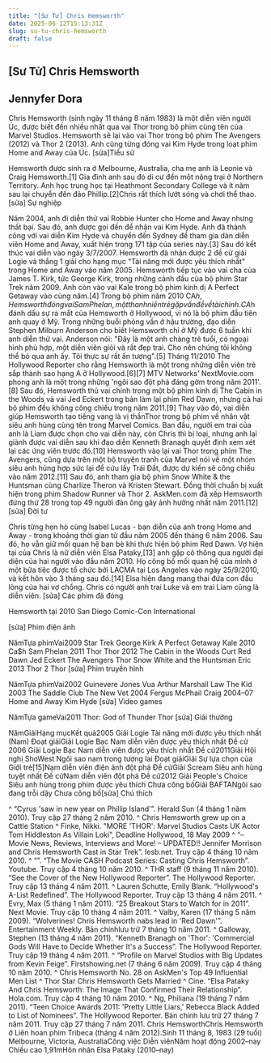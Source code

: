```yaml
---
title: "[Sư Tử] Chris Hemsworth"
date: 2025-06-12T15:13:31Z
slug: su-tu-chris-hemsworth
draft: false
---
```


## [Sư Tử] Chris Hemsworth

## Jennyfer Dora

Chris Hemsworth (sinh ngày 11 tháng 8 năm 1983) là một diễn viên người Úc, được biết đến nhiều nhất qua vai Thor trong bộ phim cùng tên của Marvel Studios. Hemsworth sẽ lại vào vai Thor trong bộ phim The Avengers (2012) và Thor 2 (2013). Anh cũng từng đóng vai Kim Hyde trong loạt phim Home and Away của Úc.
[sửa]​Tiểu sử
 
Hemsworth được sinh ra ở Melbourne, Australia, cha mẹ anh là Leonie và Craig Hemsworth.[1] Gia đình anh sau đó di cư đến một nông trại ở Northern Territory. Anh học trung học tại Heathmont Secondary College và ít năm sau lại chuyển đến đảo Phillip.[2]Chris rất thích lướt sóng và chơi thể thao.
[sửa]​ 
Sự nghiệp
 
Năm 2004, anh đi diễn thử vai Robbie Hunter cho Home and Away nhưng thất bại. Sau đó, anh được gọi đến để nhận vai Kim Hyde. Anh đã thành công với vai diễn Kim Hyde và chuyển đến Sydney để tham gia dàn diễn viên Home and Away, xuất hiện trong 171 tập của series này.[3] Sau đó kết thúc vai diễn vào ngày 3/7/2007. Hemsworth đã nhận được 2 đề cử giải Logie và thắng 1 giải cho hạng mục "Tài năng mới được yêu thích nhất" trong Home and Away vào năm 2005.
Hemsworth tiếp tục vào vai cha của James T. Kirk, tức George Kirk, trong những cảnh đầu của bộ phim Star Trek năm 2009. Anh còn vào vai Kale trong bộ phim kinh dị A Perfect Getaway vào cùng năm.[4]
Trong bộ phim năm 2010 CA$h, Hemsworth đóng vai Sam Phelan, một thanh niên trẻ gặp vấn đề về tài chính. CA$h đánh dấu sự ra mắt của Hemsworth ở Hollywood, vì nó là bộ phim đầu tiên anh quay ở Mỹ. Trong những buổi phỏng vấn ở hậu trường, đạo diễn Stephen Milburn Anderson cho biết Hemsworth chỉ ở Mỹ được 6 tuần khi anh diễn thử vai. Anderson nói: "Đây là một anh chàng trẻ tuổi, có ngoại hình phù hợp, một diễn viên giỏi và rất đẹp trai. Cho nên chúng tôi không thể bỏ qua anh ấy. Tôi thực sự rất ấn tượng".[5] Tháng 11/2010 The Hollywood Reporter cho rằng Hemsworth là một trong những diễn viên trẻ sắp thành sao hạng A ở Hollywood.[6][7] MTV Networks' NextMovie.com phong anh là một trong những 'ngôi sao đột phá đáng gờm trong năm 2011'.[8]
Sau đó, Hemsworth thủ vai chính trong một bộ phim kinh dị The Cabin in the Woods và vai Jed Eckert trong bản làm lại phim Red Dawn, nhưng cả hai bộ phim đều không công chiếu trong năm 2011.[9] Thay vào đó, vai diễn giúp Hemsworth tạo tiếng vang là vị thầnThor trong bộ phim về nhân vật siêu anh hùng cùng tên trong Marvel Comics. Ban đầu, người em trai của anh là Liam được chọn cho vai diễn này, còn Chris thì bị loại, nhưng anh lại giành được vai diễn sau khi đạo diễn Kenneth Branagh quyết định xem xét lại các ứng viên trước đó.[10] Hemsworth vào lại vai Thor trong phim The Avengers, cũng dựa trên một bộ truyện tranh của Marvel nói về một nhóm siêu anh hùng hợp sức lại để cứu lấy Trái Đất, được dự kiến sẽ công chiếu vào năm 2012.[11]
Sau đó, anh tham gia bộ phim Snow White & the Huntsman cùng Charlize Theron và Kristen Stewart. Đồng thời chuẩn bị xuất hiện trong phim Shadow Runner và Thor 2. AskMen.com đã xếp Hemsworth đứng thứ 28 trong top 49 người đàn ông gây ảnh hưởng nhất năm 2011.[12]
[sửa]​ 
Đời tư
 
Chris từng hẹn hò cùng Isabel Lucas - bạn diễn của anh trong Home and Away - trong khoảng thời gian từ đầu năm 2005 đến tháng 6 năm 2006. Sau đó, họ vẫn giữ mối quan hệ bạn bè khi thực hiện bộ phim Red Dawn.
Vợ hiện tại của Chris là nữ diễn viên Elsa Pataky,[13] anh gặp cô thông qua người đại diện của hai người vào đầu năm 2010. Họ công bố mối quan hệ của mình ở một bữa tiệc được tổ chức bởi LACMA tại Los Angeles vào ngày 25/9/2010, và kết hôn vào 3 tháng sau đó.[14] Elsa hiện đang mang thai đứa con đầu lòng của hai vợ chồng.
Chris có người anh trai Luke và em trai Liam cũng là diễn viên.
[sửa]​ 
Các phim đã đóng
 
​​Hemsworth tại 2010 San Diego Comic-Con International
 
[sửa]​ 
Phim điện ảnh
 
Năm​Tựa phim​Vai​2009 Star Trek George Kirk
A Perfect Getaway Kale
2010 Ca$h Sam Phelan
2011 Thor Thor
2012 The Cabin in the Woods Curt
Red Dawn Jed Eckert
The Avengers Thor
Snow White and the Huntsman Eric
2013 Thor 2 Thor
[sửa]​ 
Phim truyền hình
 
Năm​Tựa phim​Vai​2002 Guinevere Jones Vua Arthur
Marshall Law The Kid
2003 The Saddle Club The New Vet
2004 Fergus McPhail Craig
2004–07 Home and Away Kim Hyde
[sửa]​ 
Video games
 
Năm​Tựa game​Vai​2011 Thor: God of Thunder Thor
[sửa]​ 
Giải thưởng
 
Năm​Giải​Hạng mục​Kết quả​2005 Giải Logie Tài năng mới được yêu thích nhất (Nam)
Đoạt giải​Giải Logie Bạc Nam diễn viên được yêu thích nhất
Đề cử​2006 Giải Logie Bạc Nam diễn viên được yêu thích nhất
Đề cử​2011Giải Hội nghị ShoWest Ngôi sao nam trong tương lai
Đoạt giải​Giải Sự lựa chọn của Giới trẻ[15]Nam diễn viên điện ảnh đột phá
Đề cử​Giải Scream Siêu anh hùng tuyệt nhất
Đề cử​Nam diễn viên đột phá
Đề cử​2012 Giải People's Choice Siêu anh hùng trong phim được yêu thích
Chưa công bố​Giải BAFTANgôi sao đang trỗi dậy
Chưa công bố​[sửa]​ 
Chú thích
 

^ “Cyrus 'saw in new year on Phillip Island'”. Herald Sun (4 tháng 1 năm 2010). Truy cập 27 tháng 2 năm 2010.
^ Chris Hemsworth grew up on a Cattle Station
^ Finke, Nikki. "MORE 'THOR': Marvel Studios Casts UK Actor Tom Hiddleston As Villain Loki", Deadline Hollywood, 18 May 2009
^ “– Movie News, Reviews, Interviews and More! – UPDATED!! Jennifer Morrison and Chris Hemsworth Cast in Star Trek”. Iesb.net. Truy cập 4 tháng 10 năm 2010.
^ “”. “The Movie CASH Podcast Series: Casting Chris Hemsworth”. Youtube. Truy cập 4 tháng 10 năm 2010.
^ THR staff (9 tháng 11 năm 2010). “See the Cover of the New Hollywood Reporter”. The Hollywood Reporter. Truy cập 13 tháng 4 năm 2011.
^ Lauren Schutte, Emily Blank. “Hollywood's A-List Redefined”. The Hollywood Reporter. Truy cập 13 tháng 4 năm 2011.
^ Evry, Max (5 tháng 1 năm 2011). “25 Breakout Stars to Watch for in 2011”. Next Movie. Truy cập 10 tháng 4 năm 2011.
^ Valby, Karen (17 tháng 5 năm 2009). “Wolverines! Chris Hemsworth nabs lead in 'Red Dawn'”. Entertainment Weekly. Bản chínhlưu trữ 7 tháng 10 năm 2011.
^ Galloway, Stephen (13 tháng 4 năm 2011). “Kenneth Branagh on 'Thor': 'Commercial Gods Will Have to Decide Whether It's a Success”. The Hollywood Reporter. Truy cập 19 tháng 4 năm 2011.
^ “Profile on Marvel Studios with Big Updates from Kevin Feige”. Firstshowing.net (7 tháng 6 năm 2009). Truy cập 4 tháng 10 năm 2010.
^ Chris Hemsworth No. 28 on AskMen's Top 49 Influential Men List
^ Thor Star Chris Hemsworth Gets Married
^ Cine. “Elsa Pataky And Chris Hemsworth: The Image That Confirmed Their Relationship”. Hola.com. Truy cập 4 tháng 10 năm 2010.
^ Ng, Philiana (19 tháng 7 năm 2011). “Teen Choice Awards 2011: 'Pretty Little Liars,' Rebecca Black Added to List of Nominees”. The Hollywood Reporter. Bản chính lưu trữ 27 tháng 7 năm 2011. Truy cập 27 tháng 7 năm 2011.
Chris Hemsworth​​Chris Hemsworth ở Liên hoan phim Tribeca (tháng 4 năm 2012).​Sinh 11 tháng 8, 1983 (29 tuổi)
Melbourne, Victoria, Australia​Công việc Diễn viên​Năm hoạt động 2002–nay​Chiều cao 1,91m​Hôn nhân Elsa Pataky (2010–nay)​